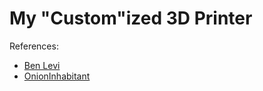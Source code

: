 # My "Custom"ized 3D Printer






References:

* [Ben Levi](https://www.blvprojects.com/)
* [OnionInhabitant](https://www.thingiverse.com/thing:4052057#Summary)